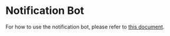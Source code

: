 # Notification Bot

For how to use the notification bot, please refer to [this document](https://aka.ms/teamsfx-notification).